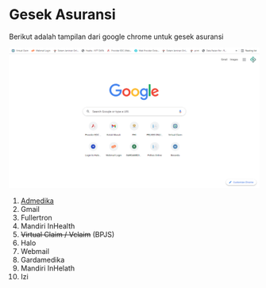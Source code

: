 # Gesek Asuransi

Berikut adalah tampilan dari google chrome untuk gesek asuransi

![google-chrome](../images/asuransi/google-chrome.png)

1. [Admedika](./admedika)
2. Gmail
3. Fullertron
4. Mandiri InHealth
5. ~~Virtual Claim / Vclaim~~ (BPJS)
6. Halo
7. Webmail
8. Gardamedika
9. Mandiri InHelath
10. Izi